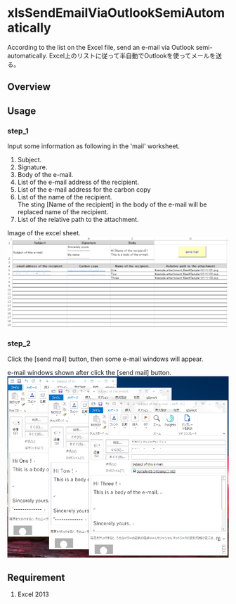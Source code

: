 # xlsSendEmailViaOutlookSemiAutomatically
According to the list on the Excel file, send an e-mail via Outlook semi-automatically. Excel上のリストに従って半自動でOutlookを使ってメールを送る。


## Overview


## Usage
### step_1
Input some information as following in the 'mail' worksheet.

1. Subject.
1. Signature.
1. Body of the e-mail.
1. List of the e-mail address of the recipient.
1. List of the e-mail address for the carbon copy
1. List of the name of the recipient.  
    The sting [Name of the recipient] in the body of the e-mail will be replaced name of the recipient.
1. List of the relative path to the attachment.

Image of the excel sheet.<br>
<img src="https://github.com/okagen/xlsSendEmailViaOutlookSemiAutomatically/blob/master/img01.png?raw=true" width="600">

### step_2
Click the [send mail] button, then some e-mail windows will appear. 

e-mail windows shown after click the [send mail] button.<br>
<img src="https://github.com/okagen/xlsSendEmailViaOutlookSemiAutomatically/blob/master/img02.png?raw=true" width="600">

## Requirement
1. Excel 2013
